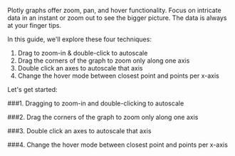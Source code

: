 Plotly graphs offer zoom, pan, and hover functionality. 
Focus on intricate data in an instant or zoom out to see the bigger picture. 
The data is always at your finger tips.

In this guide, we'll explore these four techniques: 
1. Drag to zoom-in & double-click to autoscale
2. Drag the corners of the graph to zoom only along one axis
3. Double click an axes to autoscale that axis
4. Change the hover mode between closest point and points per x-axis

Let's get started: 

###1. Dragging to zoom-in and double-clicking to autoscale

###2. Drag the corners of the graph to zoom only along one axis

###3. Double click an axes to autoscale that axis

###4. Change the hover mode between closest point and points per x-axis

